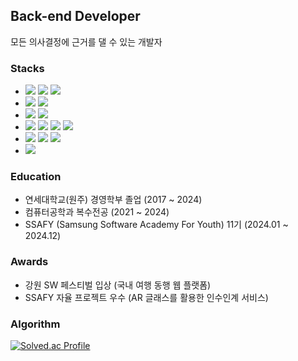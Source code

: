 ## Back-end Developer
모든 의사결정에 근거를 댈 수 있는 개발자

### Stacks
- <img src="https://img.shields.io/badge/Java-007396?style=flat-square&logo=Java&logoColor=white"/> <img src="https://img.shields.io/badge/C-A8B9CC?style=flat-square&logo=C&logoColor=white"/> <img src="https://img.shields.io/badge/C%23-239120?style=flat-square&logo=C&logoColor=white"/>
- <img src="https://img.shields.io/badge/Spring%20MVC-6DB33F?style=flat-square&logo=Spring&logoColor=white"/> <img src="https://img.shields.io/badge/Spring%20Webflux-6DB33F?style=flat-square&logo=Spring&logoColor=white"/>
- <img src="https://img.shields.io/badge/MySQL-4479A1?style=flat-square&logo=MySQL&logoColor=white"/> <img src="https://img.shields.io/badge/MariaDB-003545?style=flat-square&logo=MariaDB&logoColor=white"/>
- <img src="https://img.shields.io/badge/Docker-2496ED?style=flat-square&logo=Docker&logoColor=white"/> <img src="https://img.shields.io/badge/Docker%20Compose-2496ED?style=flat-square&logo=Docker&logoColor=white"/> <img src="https://img.shields.io/badge/Nginx-009639?style=flat-square&logo=Nginx&logoColor=white"/> <img src="https://img.shields.io/badge/Jenkins-D24939?style=flat-square&logo=Jenkins&logoColor=white"/>
- <img src="https://img.shields.io/badge/Git-F05032?style=flat-square&logo=Git&logoColor=white"/> <img src="https://img.shields.io/badge/GitLab-FC6D26?style=flat-square&logo=GitLab&logoColor=white"/> <img src="https://img.shields.io/badge/GitHub-181717?style=flat-square&logo=GitHub&logoColor=white"/>
- <img src="https://img.shields.io/badge/AWS%20EC2-FF9900?style=flat-square&logo=Amazon%20AWS&logoColor=white"/>

### Education
- 연세대학교(원주) 경영학부 졸업 (2017 ~ 2024)
- 컴퓨터공학과 복수전공 (2021 ~ 2024)
- SSAFY (Samsung Software Academy For Youth) 11기 (2024.01 ~ 2024.12)

### Awards
- 강원 SW 페스티벌 입상 (국내 여행 동행 웹 플랫폼)  
- SSAFY 자율 프로젝트 우수 (AR 글래스를 활용한 인수인계 서비스)

### Algorithm
[![Solved.ac Profile](http://mazassumnida.wtf/api/v2/generate_badge?boj=coco9797)](https://solved.ac/coco9797/)
